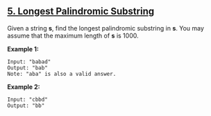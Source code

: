 ## [5. Longest Palindromic Substring](https://leetcode.com/problems/longest-palindromic-substring/)

Given a string **s**, find the longest palindromic substring in **s**. You may assume that the maximum length of **s** is 1000.

**Example 1:**

```$xslt
Input: "babad"
Output: "bab"
Note: "aba" is also a valid answer.
```

**Example 2:**

```$xslt
Input: "cbbd"
Output: "bb"
```
